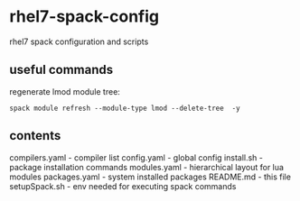 # rhel7-spack-config
rhel7 spack configuration and scripts

## useful commands

regenerate lmod module tree:

```
spack module refresh --module-type lmod --delete-tree  -y
```

## contents

compilers.yaml - compiler list
config.yaml - global config
install.sh - package installation commands
modules.yaml - hierarchical layout for lua modules
packages.yaml - system installed packages
README.md - this file
setupSpack.sh - env needed for executing spack commands
